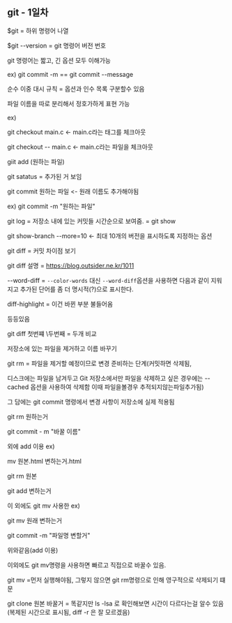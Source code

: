 ## git - 1일차



$git = 하위 명령어 나열

$git --version = git 명령어 버전 번호



git 명령어는 짧고, 긴 옵션 모두 이해가능

ex) git commit -m == git commit --message

순수 이중 대시 규칙 = 옵션과 인수 목록 구분할수 있음

파일 이름을 따로 분리해서 정호가하게 표현 가능 

ex) 

git checkout main.c <- main.c라는 태그를 체크아웃

git checkout -- main.c <- main.c라는 파일을 체크아웃



giit add (원하는 파일)



git satatus = 추가된 거 보임

git commit 원하는 파일 <- 원래 이름도 추가해야됨 

ex) git commit -m "원하는 파일"

 git log = 저장소 내에 있는 커밋들 시간순으로 보여줌. = git show 

git show-branch --more=10 <- 최대 10개의 버전을 표시하도록 지정하는 옵션



git diff = 커밋 차이점 보기

git diff 설명 = https://blog.outsider.ne.kr/1011

--word-diff  = `--color-words` 대신 `--word-diff`옵션을 사용하면 다음과 같이 지워지고 추가된 단어를 좀 더 명시적(?)으로 표시한다.

diff-highlight = 이건 바뀐 부분 불들어옴 

등등있음



git diff 첫번쨰 \두번째 = 두개 비교



저장소에 있는 파일을 제거하고 이름 바꾸기



git rm = 파일을 제거할 예정이므로 변경 준비하는 단계(커밋하면 삭제됨,

디스크에는 파일을 남겨두고 Git 저장소에서만 파일을 삭제하고 싶은 경우에는 --cached 옵션을 사용하여 삭제함 이때 파일을볼경우 추적되지않는파일추가됨)

그 담에는 git commit 명령에서 변경 사항이 저장소에 실제 적용됨 

git rm 원하는거

git commit - m "바꿀 이름"



외에 add 이용 ex)

mv 원본.html 변하는거.html

git rm 원본

git add 변하는거



이 외에도 git mv 사용한 ex)

git mv 원래 변하는거

git commit -m "파일명 변할거"

위와같음(add 이용)

이외에도 git mv명령을 사용하면 빠르고 직접으로 바꿀수 있음.

git mv =먼저 실행해야됨, 그렇지 않으면 git rm명령으로 인해 영구적으로 삭제되기 떄문

git clone 원본 바꿀거  = 똑같지만 ls -lsa 로 확인해보면 시간이  다르다는걸 알수 있음(복제된 시간으로 표시됨, diff -r 은 잘 모르겠음) 